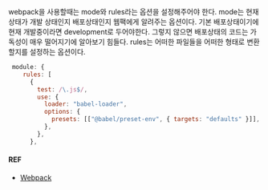 webpack을 사용할때는 mode와 rules라는 옵션을 설정해주어야 한다. mode는 현재 상태가 개발 상태인지 배포상태인지 웹팩에게 알려주는 옵션이다. 
기본 배포상태이기에 현재 개발중이라면 development로 두어야한다. 그렇지 않으면 배포상태의 코드는 가독성이 매우 떨어지기에 알아보기 힘들다. 
rules는 어떠한 파일들을 어떠한 형태로 변환할지를 설정하는 옵션이다. 

```javascript
 module: {
    rules: [
      {
        test: /\.js$/,
        use: {
          loader: "babel-loader",
          options: {
            presets: [["@babel/preset-env", { targets: "defaults" }]],
          },
        },
      },
```

#### REF
- [Webpack](https://webpack.kr/concepts/#loaders)

